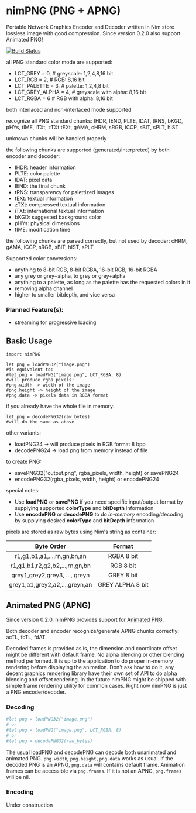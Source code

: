 # nimPNG (PNG + APNG)
Portable Network Graphics Encoder and Decoder written in Nim store lossless image with good compression.
Since version 0.2.0 also support Animated PNG!

[![Build Status][badge-nimpng-travisci]][nimpng-travisci]

all PNG standard color mode are supported:

  -  LCT_GREY = 0,       # greyscale: 1,2,4,8,16 bit
  -  LCT_RGB = 2,        # RGB: 8,16 bit
  -  LCT_PALETTE = 3,    # palette: 1,2,4,8 bit
  -  LCT_GREY_ALPHA = 4, # greyscale with alpha: 8,16 bit
  -  LCT_RGBA = 6        # RGB with alpha: 8,16 bit

both interlaced and non-interlaced mode supported

recognize all PNG standard chunks:
IHDR, IEND, PLTE, IDAT, tRNS, bKGD, pHYs, tIME, iTXt, zTXt
tEXt, gAMA, cHRM, sRGB, iCCP, sBIT, sPLT, hIST

unknown chunks will be handled properly

the following chunks are supported (generated/interpreted) by both encoder and decoder:

-    IHDR: header information
-    PLTE: color palette
-    IDAT: pixel data
-    IEND: the final chunk
-    tRNS: transparency for palettized images
-    tEXt: textual information
-    zTXt: compressed textual information
-    iTXt: international textual information
-    bKGD: suggested background color
-    pHYs: physical dimensions
-    tIME: modification time

the following chunks are parsed correctly, but not used by decoder:
cHRM, gAMA, iCCP, sRGB, sBIT, hIST, sPLT

Supported color conversions:

- anything to 8-bit RGB, 8-bit RGBA, 16-bit RGB, 16-bit RGBA
- any grey or grey+alpha, to grey or grey+alpha
- anything to a palette, as long as the palette has the requested colors in it
- removing alpha channel
- higher to smaller bitdepth, and vice versa

### Planned Feature(s):
- streaming for progressive loading

## Basic Usage
```nimrod
import nimPNG

let png = loadPNG32("image.png")
#is equivalent to:
#let png = loadPNG("image.png", LCT_RGBA, 8)
#will produce rgba pixels:
#png.width -> width of the image
#png.height -> height of the image
#png.data -> pixels data in RGBA format
```

if you already have the whole file in memory:

```nimrod
let png = decodePNG32(raw_bytes)
#will do the same as above
```

other variants:

* loadPNG24 -> will produce pixels in RGB format 8 bpp
* decodePNG24 -> load png from memory instead of file

to create PNG:

* savePNG32("output.png", rgba_pixels, width, height) or savePNG24
* encodePNG32(rgba_pixels, width, height) or encodePNG24

special notes:

* Use **loadPNG** or **savePNG** if you need specific input/output format by supplying supported **colorType** and **bitDepth** information.
* Use **encodePNG** or **decodePNG** to do *in-memory* encoding/decoding by supplying desired **colorType** and **bitDepth** information

pixels are stored as raw bytes using Nim's string as container:

|           Byte Order           |      Format      |
|:------------------------------:|:----------------:|
| r1,g1,b1,a1,...,rn,gn,bn,an    | RGBA 8 bit       |
| r1,g1,b1,r2,g2,b2,...,rn,gn,bn | RGB 8 bit        |
| grey1,grey2,grey3, ..., greyn  | GREY 8 bit       |
| grey1,a1,grey2,a2,...,greyn,an | GREY ALPHA 8 bit |


## Animated PNG (APNG)

Since version 0.2.0, nimPNG provides support for [Animated PNG](https://wiki.mozilla.org/APNG_Specification).

Both decoder and encoder recognize/generate APNG chunks correctly: acTL, fcTL, fdAT.

Decoded frames is provided as is, the dimension and coordinate offset might be different with default frame.
No alpha blending or other blending method performed.
It is up to the application to do proper in-memory rendering before displaying the animation.
Don't ask how to do it, any decent graphics rendering library have their own set of API to do alpha blending and
offset rendering. In the future nimPNG might be shipped with simple frame rendering utility for common cases.
Right now nimPNG is just a PNG encoder/decoder.

### Decoding

```Nim
#let png = loadPNG32("image.png")
# or
#let png = loadPNG("image.png", LCT_RGBA, 8)
# or
#let png = decodePNG32(raw_bytes)
```

The usual loadPNG and decodePNG can decode both unanimated and animated PNG.
`png.width`, `png.height`, `png.data` works as usual. If the decoded PNG is an APNG, `png.data` will contains default frame.
Animation frames can be accessible via `png.frames`. If it is not an APNG, `png.frames` will be nil.

### Encoding

Under construction

[nimpng-travisci]: https://travis-ci.org/jangko/nimPNG
[badge-nimpng-travisci]: https://travis-ci.org/jangko/nimPNG.svg?branch=master
